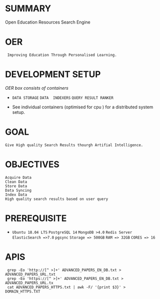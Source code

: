 # SUMMARY
Open Education Resources Search Engine
# OER
```
 Improving Education Through Personalised Learning.
```
# DEVELOPMENT SETUP
*OER box consists of  containers*

   * `DATA STORAGE`
    `DATA  INDEXERS`
    `QUERY RESULT RANKER`
    
* See individual containers (optimised for cpu ) for a distributed system setup.
# GOAL
```
Give High quality Search Results thourgh Artifial Intelligence.
```

# OBJECTIVES
```
Acquire Data
Clean Data
Store Data
Data Syncing
Index Data
High quality search results based on user query
```
# PREREQUISITE

*  
    `Ubuntu 18.04 LTS`
    `PostgreSQL 14`
    `MongoDB >4.0`
    `Redis Server`
    `ElasticSearch =>7.0`
    `pgsync`
    `Storage => 500GB`
    `RAM => 32GB`
    `CORES => 16`


# APIS
```
 grep -Eo 'http://[^ >]+' ADVANCED_PAPERS_EN_DB.txt > ADVANCED_PAPERS_URL.txt    
 grep -Eo 'https://[^ >]+' ADVANCED_PAPERS_EN_DB.txt > ADVANCED_PAPERS_URL.tx
 cat ADVANCED_PAPERS_HTTPS.txt | awk -F/ '{print $3}' > DOMAIN_HTTPS.TXT
```
